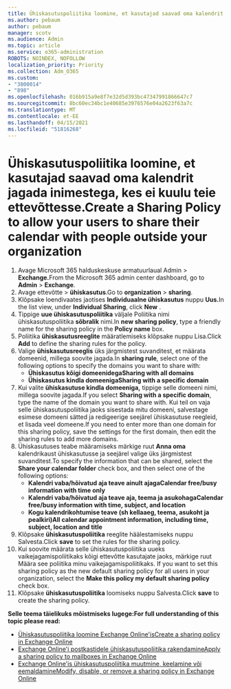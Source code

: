 ```yaml
---
title: Ühiskasutuspoliitika loomine, et kasutajad saavad oma kalendrit jagada inimestega, kes ei kuulu teie ettevõttesse.
ms.author: pebaum
author: pebaum
manager: scotv
ms.audience: Admin
ms.topic: article
ms.service: o365-administration
ROBOTS: NOINDEX, NOFOLLOW
localization_priority: Priority
ms.collection: Adm_O365
ms.custom:
- "3800014"
- "898"
ms.openlocfilehash: 016b915a9e8f7e32d5d393bc47347991866647c7
ms.sourcegitcommit: 8bc60ec34bc1e40685e3976576e04a2623f63a7c
ms.translationtype: MT
ms.contentlocale: et-EE
ms.lasthandoff: 04/15/2021
ms.locfileid: "51816268"
---
```

# <a name="create-a-sharing-policy-to-allow-your-users-to-share-their-calendar-with-people-outside-your-organization"></a><span data-ttu-id="9015c-102">Ühiskasutuspoliitika loomine, et kasutajad saavad oma kalendrit jagada inimestega, kes ei kuulu teie ettevõttesse.</span><span class="sxs-lookup"><span data-stu-id="9015c-102">Create a Sharing Policy to allow your users to share their calendar with people outside your organization</span></span>

1. <span data-ttu-id="9015c-103">Avage Microsoft 365 halduskeskuse armatuurlaual Admin   >  **Exchange.**</span><span class="sxs-lookup"><span data-stu-id="9015c-103">From the Microsoft 365 admin center dashboard, go to **Admin** > **Exchange**.</span></span>
2. <span data-ttu-id="9015c-104">Avage ettevõtte  >  **ühiskasutus**.</span><span class="sxs-lookup"><span data-stu-id="9015c-104">Go to **organization** > **sharing**.</span></span>
3. <span data-ttu-id="9015c-105">Klõpsake loendivaates jaotises **Individuaalne ühiskasutus** nuppu **Uus.**</span><span class="sxs-lookup"><span data-stu-id="9015c-105">In the list view, under **Individual Sharing**, click **New** .</span></span>
4. <span data-ttu-id="9015c-106">Tippige **uue ühiskasutuspoliitika** väljale Poliitika nimi ühiskasutuspoliitika **sõbralik** nimi.</span><span class="sxs-lookup"><span data-stu-id="9015c-106">In **new sharing policy**, type a friendly name for the sharing policy in the **Policy name** box.</span></span>
5. <span data-ttu-id="9015c-107">Poliitika **ühiskasutusreeglite**  määratlemiseks klõpsake nuppu Lisa.</span><span class="sxs-lookup"><span data-stu-id="9015c-107">Click **Add**  to define the sharing rules for the policy.</span></span>
6. <span data-ttu-id="9015c-108">Valige **ühiskasutusreeglis** üks järgmistest suvanditest, et määrata domeenid, millega soovite jagada.</span><span class="sxs-lookup"><span data-stu-id="9015c-108">In **sharing rule**, select one of the following options to specify the domains you want to share with:</span></span>
    - <span data-ttu-id="9015c-109">**Ühiskasutus kõigi domeenidega**</span><span class="sxs-lookup"><span data-stu-id="9015c-109">**Sharing with all domains**</span></span>
    - <span data-ttu-id="9015c-110">**Ühiskasutus kindla domeeniga**</span><span class="sxs-lookup"><span data-stu-id="9015c-110">**Sharing with a specific domain**</span></span>
8. <span data-ttu-id="9015c-111">Kui valite **ühiskasutuse kindla domeeniga,** tippige selle domeeni nimi, millega soovite jagada.</span><span class="sxs-lookup"><span data-stu-id="9015c-111">If you select **Sharing with a specific domain**, type the name of the domain you want to share with.</span></span> <span data-ttu-id="9015c-112">Kui teil on vaja selle ühiskasutuspoliitika jaoks sisestada mitu domeeni, salvestage esimese domeeni sätted ja redigeerige seejärel ühiskasutuse reegleid, et lisada veel domeene.</span><span class="sxs-lookup"><span data-stu-id="9015c-112">If you need to enter more than one domain for this sharing policy, save the settings for the first domain, then edit the sharing rules to add more domains.</span></span>
9. <span data-ttu-id="9015c-113">Ühiskasutuses teabe määramiseks märkige ruut **Anna oma** kalendrikaust ühiskasutusse ja seejärel valige üks järgmistest suvanditest.</span><span class="sxs-lookup"><span data-stu-id="9015c-113">To specify the information that can be shared, select the **Share your calendar folder** check box, and then select one of the following options:</span></span>
    - <span data-ttu-id="9015c-114">**Kalendri vaba/hõivatud aja teave ainult ajaga**</span><span class="sxs-lookup"><span data-stu-id="9015c-114">**Calendar free/busy information with time only**</span></span>
    - <span data-ttu-id="9015c-115">**Kalendri vaba/hõivatud aja teave aja, teema ja asukohaga**</span><span class="sxs-lookup"><span data-stu-id="9015c-115">**Calendar free/busy information with time, subject, and location**</span></span>
    - <span data-ttu-id="9015c-116">**Kogu kalendrikohtumise teave (sh kellaaeg, teema, asukoht ja pealkiri)**</span><span class="sxs-lookup"><span data-stu-id="9015c-116">**All calendar appointment information, including time, subject, location and title**</span></span>
11. <span data-ttu-id="9015c-117">Klõpsake **ühiskasutuspoliitika** reeglite häälestamiseks nuppu Salvesta.</span><span class="sxs-lookup"><span data-stu-id="9015c-117">Click **save** to set the rules for the sharing policy.</span></span>
12. <span data-ttu-id="9015c-118">Kui soovite määrata selle ühiskasutuspoliitika uueks vaikejagamispoliitikaks kõigi ettevõtte kasutajate jaoks, märkige ruut Määra see poliitika minu vaikejagamispoliitikaks. </span><span class="sxs-lookup"><span data-stu-id="9015c-118">If you want to set this sharing policy as the new default sharing policy for all users in your organization, select the **Make this policy my default sharing policy** check box.</span></span>
13. <span data-ttu-id="9015c-119">Klõpsake **ühiskasutuspoliitika** loomiseks nuppu Salvesta.</span><span class="sxs-lookup"><span data-stu-id="9015c-119">Click **save** to create the sharing policy.</span></span>  

<span data-ttu-id="9015c-120">**Selle teema täielikuks mõistmiseks lugege:**</span><span class="sxs-lookup"><span data-stu-id="9015c-120">**For full understanding of this topic please read:**</span></span>

- [<span data-ttu-id="9015c-121">Ühiskasutuspoliitika loomine Exchange Online'is</span><span class="sxs-lookup"><span data-stu-id="9015c-121">Create a sharing policy in Exchange Online</span></span>](https://docs.microsoft.com/exchange/sharing/sharing-policies/create-a-sharing-policy)
- [<span data-ttu-id="9015c-122">Exchange Online'i postkastidele ühiskasutuspoliitika rakendamine</span><span class="sxs-lookup"><span data-stu-id="9015c-122">Apply a sharing policy to mailboxes in Exchange Online</span></span>](https://docs.microsoft.com/exchange/sharing/sharing-policies/apply-a-sharing-policy)
- [<span data-ttu-id="9015c-123">Exchange Online'is ühiskasutuspoliitika muutmine, keelamine või eemaldamine</span><span class="sxs-lookup"><span data-stu-id="9015c-123">Modify, disable, or remove a sharing policy in Exchange Online</span></span>](https://docs.microsoft.com/exchange/sharing/sharing-policies/modify-a-sharing-policy)